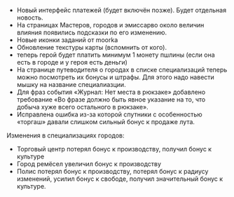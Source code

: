 


- Новый интерфейс платежей (будет включён позже). Будет отдельная новость.
- На страницах Мастеров, городов и эмиссарво около величин влияния появились подсказки по его изменению.
- Новые иконки заданий от moorka
- Обновление текстуры карты (вспомнить от кого).
- теперь герой будет платить минимум 1 монету пшлины (если она есть в городе и у героя есть деньги)
- На странице путеводителя о городах в списке специализаций теперь можно посмотреть их бонусы и штрафы. Для этого надо навести мышку на название специалиазции.
- Для фраз события «Журнал: Нет места в рюкзаке» добавлено требование «Во фразе должно быть явное указание на то, что добыча хуже всего остального в рюкзаке».
- Исправлена ошибка из-за которой спутники с особенностью «торгаш» давали слишком сильный бонус к продаже лута.


Изменения в специализациях городов:

- Торговый центр потерял бонус к производству, получил бонус к культуре
- Город ремёсел увеличил бонус к производству
- Полис потерял бонус к производству, потерял бонус к радиусу изменений, усилил бонус к свободе, получил значительный бонус к культуре.
